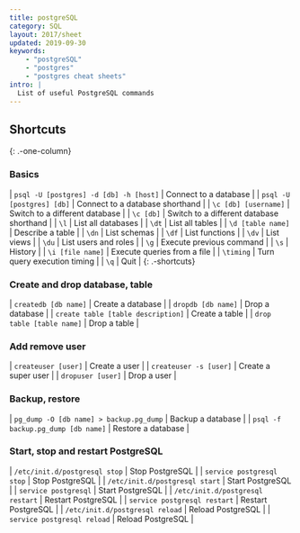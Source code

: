 ```yaml
---
title: postgreSQL
category: SQL
layout: 2017/sheet
updated: 2019-09-30
keywords:
    - "postgreSQL"
    - "postgres"
    - "postgres cheat sheets"
intro: |
  List of useful PostgreSQL commands
---
```


Shortcuts
---------
{: .-one-column}

### Basics

| `psql -U [postgres] -d [db] -h [host]` | Connect to a database |
| `psql -U [postgres] [db]` | Connect to a database shorthand |
| `\c [db] [username]` | Switch to a different database |
| `\c [db]` | Switch to a different database shorthand |
| `\l` | List all databases |
| `\dt` | List all tables |
| `\d [table name]` | Describe a table |
| `\dn` | List schemas |
| `\df` | List functions |
| `\dv` | List views |
| `\du` | List users and roles |
| `\g` | Execute previous command |
| `\s` | History |
| `\i [file name]` | Execute queries from a file |
| `\timing` | Turn query execution timing |
| `\q` | Quit |
{: .-shortcuts}

### Create and drop database, table

| `createdb [db name]` | Create a database |
| `dropdb [db name]` | Drop a database |
| `create table [table description]` | Create a table |
| `drop table [table name]` | Drop a table |

### Add remove user

| `createuser [user]` | Create a user |
| `createuser -s [user]` | Create a super user |
| `dropuser [user]` | Drop a user |

### Backup, restore

| `pg_dump -O [db name] > backup.pg_dump` | Backup a database |
| `psql -f backup.pg_dump [db name]` | Restore a database | 

### Start, stop and restart PostgreSQL

| `/etc/init.d/postgresql stop` | Stop PostgreSQL |
| `service postgresql stop` | Stop PostgreSQL |
| `/etc/init.d/postgresql start` | Start PostgreSQL |
| `service postgresql` | Start PostgreSQL |
| `/etc/init.d/postgresql restart` | Restart PostgreSQL |
| `service postgresql restart` | Restart PostgreSQL |
| `/etc/init.d/postgresql reload` | Reload PostgreSQL |
| `service postgresql reload` | Reload PostgreSQL |